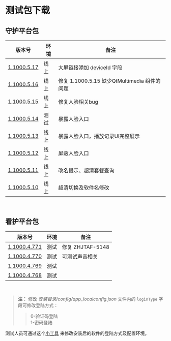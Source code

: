 # 测试包下载


## 守护平台包

|版本号|环境|备注|
|---|---|---|
[1.1000.5.17](http://s3.cn-northwest-1.amazonaws.com.cn/hjkhdev/oms/test/pc/移动看家管理版-1.1000.5.17.exe) | 线上 | 大屏链接添加 deviceId 字段
[1.1000.5.16](http://s3.cn-northwest-1.amazonaws.com.cn/hjkhdev/oms/test/pc/移动看家管理版-1.1000.5.16.exe) | 线上 | 修复 1.1000.5.15 缺少QtMultimedia 组件的问题
[1.1000.5.15](http://s3.cn-northwest-1.amazonaws.com.cn/hjkhdev/oms/test/pc/移动看家管理版-1.1000.5.15.exe) | 线上 | 修复人脸相关bug
[1.1000.5.14](http://s3.cn-northwest-1.amazonaws.com.cn/hjkhdev/oms/test/pc/移动看家管理版-1.1000.5.14.exe) | 测试 | 暴露人脸入口
[1.1000.5.13](http://s3.cn-northwest-1.amazonaws.com.cn/hjkhdev/oms/test/pc/移动看家管理版-1.1000.5.13.exe) | 线上 | 暴露人脸入口，播放记录UI完整展示
[1.1000.5.12](http://s3.cn-northwest-1.amazonaws.com.cn/hjkhdev/oms/test/pc/移动看家管理版-1.1000.5.12.exe) | 线上 | 屏蔽人脸入口
[1.1000.5.11](http://s3.cn-northwest-1.amazonaws.com.cn/hjkhdev/oms/test/pc/移动看家管理版-1.1000.5.11.exe) | 线上 | 改名提示、超清套餐查询
[1.1000.5.10](http://s3.cn-northwest-1.amazonaws.com.cn/hjkhdev/oms/test/pc/移动看家管理版-1.1000.5.10.exe) | 线上 | 超清切换及软件名修改



<br/>

## 看护平台包

|版本号|环境|备注|
|---|---|---|
[1.1000.4.771](http://s3.cn-northwest-1.amazonaws.com.cn/hjkhdev/oms/test/pc/移动看家管理版-1.1000.4.771.exe) | 测试 | 修复 ZHJTAF-5148
[1.1000.4.770](http://s3.cn-northwest-1.amazonaws.com.cn/hjkhdev/oms/test/pc/移动看家管理版-1.1000.4.770.exe) | 测试 | 可测试声音相关
[1.1000.4.769](http://s3.cn-northwest-1.amazonaws.com.cn/hjkhdev/oms/test/pc/移动看家管理版-1.1000.4.769.exe) | 测试 |
[1.1000.4.768](http://s3.cn-northwest-1.amazonaws.com.cn/hjkhdev/oms/test/pc/移动看家管理版-1.1000.4.768.exe) | 测试 |


<br/>

> **注：** 修改 *安装目录/config/app_localconfig.json* 文件内的 `loginType` 字段可修改登陆方式：
>>
>> 0-验证码登陆  
>> 1-密码登陆

测试人员可通过这个[小工具](http://s3.cn-northwest-1.amazonaws.com.cn/hjkhdev/oms/test/pc/Install.exe) 来修改安装后的软件的登陆方式及配置环境。


